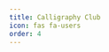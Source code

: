 ```yaml
---
title: Calligraphy Club
icon: fas fa-users
order: 4
---
```


<!-- ![community](/assets/img/tabs/community.jpg)

# Teaching:
I started teaching during my undergrad at Purdue University. I was an
undergraduate TA for PHYS 272 (Intro to E&M and STEM majors) at Purdue for three
years until I graduated. After that I was a graduate TA at Bowling Green State
University for five semester teaching introductory physics lab classes. Between
fall 2018 and summer 2020 I was a graduate TA at the University of Pittsburgh
teaching a variety of introductory astronomy and physics courses.


# Equity & Inclusion:
At Purdue, I was very involved with the Society of Physics Students (SPS) for
several years. As President of SPS in my senior year, I doubled the number of
active SPS members and transformed our almost abandoned student lounge into a
center of thriving academic discussion. I was also involved with the Women in
Physics at Purdue University (WIP) program, and assisted them in hosting the
2015 Midwestern Conference for Undergraduate Women in Physics.

I am also an active member of the University of Pittsburgh's Women and
Minorities in Physics program. Programs like this encourage discussion and
foster deeper understanding of the issues facing minorities in STEM fields.
Diversity in all forms is fundamentally important to science, and I want to take
every opportunity to help
foster that diversity.

# Affordable Housing:
In 2014 I raised over $5,000 and biked over 4,000 miles across the U.S. with
[Bike & Build](https://bikeandbuild.org) to raise money and awareness for
affordable housing. During this trip my team and I helped build eight houses
with Habitat for Humanity over 10 days of building and donated over $100,000 to
various affordable housing projects across the country. -->